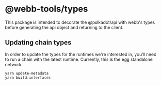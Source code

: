 # @webb-tools/types

This package is intended to decorate the @polkadot/api with 
webb's types before generating the api object and returning to the client.

## Updating chain types
In order to update the types for the runtimes we're interested in, you'll need to run a chain with the latest runtime. Currently, this is the egg standalone network.
```
yarn update-metadata
yarn build:interfaces
```
